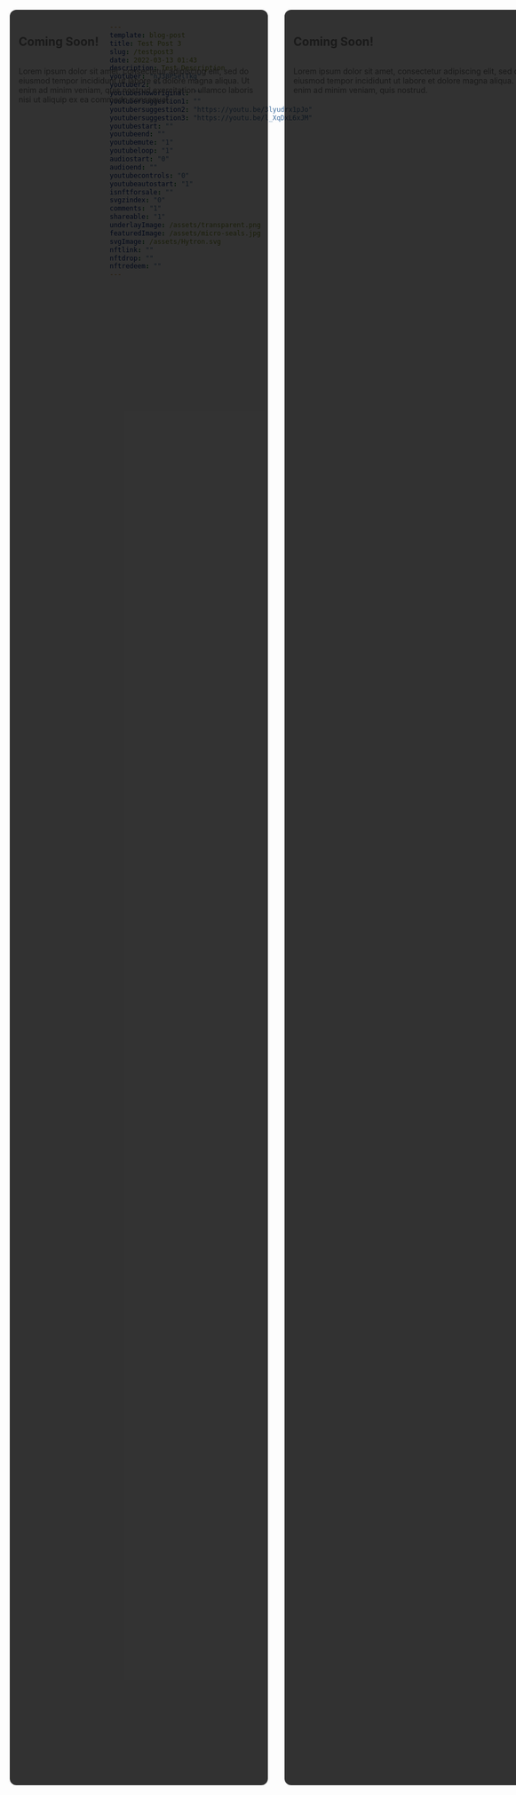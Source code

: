 ```yaml
---
template: blog-post
title: Test Post 3
slug: /testpost3
date: 2022-03-13 01:43
description: Test Description
youtuber: "nJ38P5elTkg"
youtuber2: ""
youtubeshoworiginal: ""
youtubersuggestion1: ""
youtubersuggestion2: "https://youtu.be/3lyudrx1pJo"
youtubersuggestion3: "https://youtu.be/l_XqDxL6xJM"
youtubestart: ""
youtubeend: ""
youtubemute: "1"
youtubeloop: "1"
audiostart: "0"
audioend: ""
youtubecontrols: "0"
youtubeautostart: "1"
isnftforsale: ""
svgzindex: "0"
comments: "1"
shareable: "1"
underlayImage: /assets/transparent.png
featuredImage: /assets/micro-seals.jpg
svgImage: /assets/Hytron.svg
nftlink: ""
nftdrop: ""
nftredeem: ""
---
```


<!-- lYGald0tFro -->

<div class="" style="display:flex; justify-content:center; gap:30px; width:100vw; height:80vh; position:absolute; top:30px; left:0; border:0px solid yellow; padding:0 3rem;">

<div class="" style="display:flex; flex-direction:column; width:50%; height:; border:0px solid yellow; position:relative; top:10px; left:0;	background: rgba(0,0,0,0.80); padding:1rem; margin:0 auto; border-radius:12px;">
        <h2 class="">Coming Soon!</h2>
        <p>Lorem ipsum dolor sit amet, consectetur adipiscing elit, sed do eiusmod tempor incididunt ut labore et dolore magna aliqua. Ut enim ad minim veniam, quis nostrud exercitation ullamco laboris nisi ut aliquip ex ea commodo consequat.</p>
</div>
<div class="" style="display:flex; flex-direction:column; font-size:; width:50%; height:; border:0px solid yellow; position:relative; top:10px; left:0;	background: rgba(0,0,0,0.80); padding:1rem; margin:0 auto; border-radius:12px;">
        <h2 class="">Coming Soon!</h2>
        <p>Lorem ipsum dolor sit amet, consectetur adipiscing elit, sed do eiusmod tempor incididunt ut labore et dolore magna aliqua. Ut enim ad minim veniam, quis nostrud.</p>
</div>

</div>


<!-- 6hB3S9bIaco -->

<!-- 
/assets/swd-foreground.png

/assets/transparent.png

 -->



 

 

<!-- lYGald0tFro SOUNDTRACK 45> -->
<!-- qzuM2XTnpSA OPERA 32-45 -->